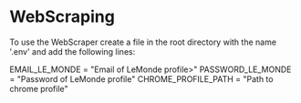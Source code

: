 ﻿# WebScraping

To use the WebScraper create a file in the root directory with the name '.env' and add the following lines:

EMAIL_LE_MONDE = "Email of LeMonde profile>"
PASSWORD_LE_MONDE = "Password of LeMonde profile"
CHROME_PROFILE_PATH = "Path to chrome profile"
